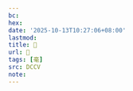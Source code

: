 ```yaml
---
bc:
hex:
date: '2025-10-13T10:27:06+08:00'
lastmod:
title: 􀞂
url: 􀞂
tags: [毫]
src: DCCV
note:
---
```

